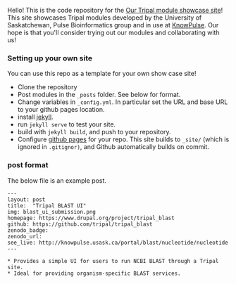 Hello!   This is the code repository for the [Our Tripal module showcase site](https://uofs-pulse-binfo.github.io/our-modules/)!  This site showcases Tripal modules developed by the University of Saskatchewan, Pulse Bioinformatics group and in use at [KnowPulse](http://knowpulse.usask.ca/portal).  Our hope is that you'll consider trying out our modules and collaborating with us!


### Setting up your own site

You can use this repo as a template for your own show case site!

* Clone the repository
* Post modules in the `_posts` folder.  See below for format.
* Change variables in `_config.yml`.  In particular set the URL and base URL to your github pages location.
* install [jekyll](https://jekyllrb.com/docs/installation/).
* run `jekyll serve` to test your site.
* build with `jekyll build`, and push to your repository.
* Configure [github pages](https://pages.github.com/)  for your repo.  This site builds to `_site/` (which is ignored in `.gitignor)`, and Github automatically builds on commit.


### post format
The below file is an example post.

```
---
layout: post
title:  "Tripal BLAST UI"
img: blast_ui_submission.png
homepage: https://www.drupal.org/project/tripal_blast
github: https://github.com/tripal/tripal_blast
zenodo_badge:
zenodo_url:
see_live: http://knowpulse.usask.ca/portal/blast/nucleotide/nucleotide
---

* Provides a simple UI for users to run NCBI BLAST through a Tripal site.
* Ideal for providing organism-specific BLAST services.

```
